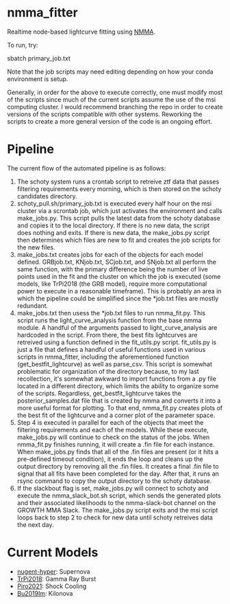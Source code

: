 # nmma_fitter
Realtime node-based lightcurve fitting using [NMMA](https://github.com/nuclear-multimessenger-astronomy/nmma).

To run, try:

sbatch primary_job.txt

Note that the job scripts may need editing depending on how your conda environment is setup.

Generally, in order for the above to execute correctly, one must modify most of the scripts since much of the current scripts assume the use of the msi computing cluster. I would recommend branching the repo in order to create versions of the scripts compatible with other systems. Reworking the scripts to create a more general version of the code is an ongoing effort.

# Pipeline

The current flow of the automated pipeline is as follows: 

1. The schoty system runs a crontab script to retreive ztf data that passes filtering requirements every morning, which is then stored on the schoty candidates directory.
2. schoty_pull.sh/primary_job.txt is executed every half hour on the msi cluster via a scrontab job, which just activates the environment and calls make_jobs.py. This script pulls the latest data from the schoty database and copies it to the local directory. If there is no new data, the script does nothing and exits. If there is new data, the make_jobs.py script then determines which files are new to fit and creates the job scripts for the new files.
3. make_jobs.txt creates jobs for each of the objects for each model defined. GRBjob.txt, KNjob.txt, SCjob.txt, and SNjob.txt all perform the same function, with the primary difference being the number of live points used in the fit and the cluster on which the job is executed (some models, like TrPi2018 (the GRB model), require more computational power to execute in a reasonable timeframe). This is probably an area in which the pipeline could be simplified since the *job.txt files are mostly redundant. 
4. make_jobs.txt then usess the *job.txt files to run nmma_fit.py. This script runs the light_curve_analysis function from the base nmma module. A handful of the arguments passed to light_curve_analysis are hardcoded in the script. From there, the best fits lightcurves are retreived using a function defined in the fit_utils.py script. fit_utils.py is just a file that defines a handful of useful functions used in various scripts in nmma_fitter, including the aforementioned function (get_bestfit_lightcurve) as well as parse_csv. This script is somewhat problematic for organization of the directory because, to my last recollection, it's somewhat awkward to import functions from a .py file located in a different directory, which limits the ability to organize some of the scripts. Regardless, get_bestfit_lightcurve takes the posterior_samples.dat file that is created by nmma and converts it into a more useful format for plotting. To that end, nmma_fit.py creates plots of the best fit of the lightcurve and a corner plot of the parameter space. 
5. Step 4 is executed in parallel for each of the objects that meet the filtering requirements and each of the models. While these execute, make_jobs.py will continue to check on the status of the jobs. When nmma_fit.py finishes running, it will create a .fin file for each instance. When make_jobs.py finds that all of the .fin files are present (or it hits a pre-defined timeout condition), it ends the loop and cleans up the output directory by removing all the .fin files. It creates a final .fin file to signal that all fits have been completed for the day. After that, it runs an rsync command to copy the output directory to the schoty database. 
6. If the slackbout flag is set, make_jobs.py will connect to schoty and execute the nmma_slack_bot.sh script, which sends the generated plots and their associated likelihoods to the nmma-slack-bot channel on the GROWTH MMA Slack. The make_jobs.py script exits and the msi script loops back to step 2 to check for new data until schoty retreives data the next day.  


# Current Models 

- [nugent-hyper](https://ui.adsabs.harvard.edu/abs/2005ApJ...624..880L/abstract): Supernova
- [TrPi2018](https://ui.adsabs.harvard.edu/abs/2018MNRAS.478L..18T/abstract): Gamma Ray Burst
- [Piro2021](https://arxiv.org/abs/2007.08543): Shock Cooling
- [Bu2019lm](https://arxiv.org/abs/1906.04205): Kilonova
